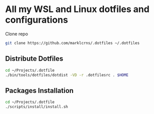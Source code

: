 # All my WSL and Linux dotfiles and configurations

Clone repo

```bash
git clone https://github.com/marklcrns/.dotfiles ~/.dotfiles
```

## Distribute Dotfiles

```bash
cd ~/Projects/.dotfile
./bin/tools/dotfiles/dotdist -VD -r .dotfilesrc . $HOME
```

## Packages Installation

```bash
cd ~/Projects/.dotfile
./scripts/install/install.sh
```


